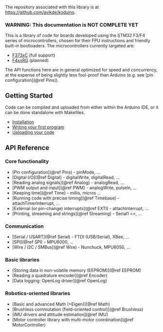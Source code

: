 

The repository associated with this library is at https://github.com/avikde/koduino.

### WARNING: This documentation is NOT COMPLETE YET

This is a library of code for boards developed using the STM32 F3/F4 series of microcontrollers, chosen for their FPU instructions and friendly built-in bootloaders.
The microcontrollers currently targeted are:

* [F373xC](http://www.st.com/web/catalog/mmc/FM141/SC1169/SS1576/LN10) (full support)
* [F4xxRG](http://www.st.com/web/en/catalog/mmc/FM141/SC1169/SS1577?sc=stm32f4) (planned)

The API functions here are in general optimized for speed and concurrency, at the expense of being slightly less fool-proof than Arduino (e.g. see [pin configuration](@ref Pins)).

## Getting Started

Code can be compiled and uploaded from either within the Arduino IDE, or it can be done standalone with Makefiles.

* [Installation](Installation.md)
* [Writing your first program](Guide.md)
* [Uploading your code](Bootloading.md)

## API Reference

### Core functionality

* [Pin configuration](@ref Pins) - pinMode, ...
* [Digital I/O](@ref Digital) - digitalWrite, digitalRead, ...
* [Reading analog signals](@ref Analog) - analogRead, ...
* [PWM output and input](@ref PWM) - analogWrite, pulseIn, ...
* [Keeping time](@ref Time) - millis, micros ...
* [Running code with precise timing](@ref Timebase) - attachTimerInterrupt, ...
* [External (or pin-change) interrupts](@ref EXTI) - attachInterrupt, ...
* [Printing, streaming and strings](@ref Streaming) - Serial1 <<, ...

### Communication

* [Serial / USART](@ref Serial) - FTDI (USB/Serial), XBee, ...
* [SPI](@ref SPI) - MPU6000, ...
* [Wire / I2C / SMBus](@ref Wire) - Nunchuck, MPU6050, ...

### Basic libraries

* [Storing data in non-volatile memory (EEPROM)](@ref EEPROM)
* [Reading a quadrature encoder](@ref Encoder)
* [Data logging: OpenLog driver](@ref OpenLog)

### Robotics-oriented libraries

* [Basic and advanced Math (+Eigen)](@ref Math)
* [Brushless commutation (field-oriented control)](@ref Brushless)
* [IMU drivers and attitude estimation](@ref IMU)
* [Motor controller library with multi-motor coordination](@ref MotorController)